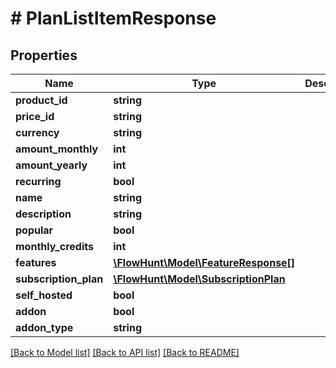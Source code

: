 # # PlanListItemResponse

## Properties

Name | Type | Description | Notes
------------ | ------------- | ------------- | -------------
**product_id** | **string** |  |
**price_id** | **string** |  |
**currency** | **string** |  |
**amount_monthly** | **int** |  |
**amount_yearly** | **int** |  | [optional]
**recurring** | **bool** |  |
**name** | **string** |  |
**description** | **string** |  |
**popular** | **bool** |  |
**monthly_credits** | **int** |  |
**features** | [**\FlowHunt\Model\FeatureResponse[]**](FeatureResponse.md) |  |
**subscription_plan** | [**\FlowHunt\Model\SubscriptionPlan**](SubscriptionPlan.md) |  |
**self_hosted** | **bool** |  | [optional]
**addon** | **bool** |  | [optional]
**addon_type** | **string** |  | [optional]

[[Back to Model list]](../../README.md#models) [[Back to API list]](../../README.md#endpoints) [[Back to README]](../../README.md)
